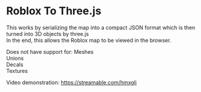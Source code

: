 # Roblox To Three.js

This works by serializing the map into a compact JSON format which is then turned into 3D objects by three.js\
In the end, this allows the Roblox map to be viewed in the browser.

Does not have support for:
Meshes\
Unions\
Decals\
Textures

Video demonstration: https://streamable.com/hmxgli
